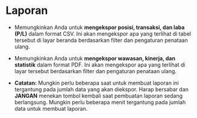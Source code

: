 # **Laporan**

- Memungkinkan Anda untuk **mengekspor posisi, transaksi, dan laba (P/L)** dalam format CSV. Ini akan mengekspor apa yang terlihat di tabel tersebut di layar beranda berdasarkan filter dan pengaturan penataan ulang.

- Memungkinkan Anda untuk **mengekspor wawasan, kinerja, dan statistik** dalam format PDF. Ini akan mengekspor apa yang terlihat di layar tersebut berdasarkan filter dan pengaturan penataan ulang.

- **Catatan:** Mungkin perlu beberapa saat untuk membuat laporan ini tergantung pada jumlah data yang akan diekspor. Harap bersabar dan **JANGAN** menekan tombol kembali saat pembuatan laporan sedang berlangsung. 
Mungkin perlu beberapa menit tergantung pada jumlah data untuk membuat laporan.